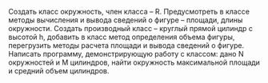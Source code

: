 Создать класс окружность, член класса – R. Предусмотреть в классе методы вычисления и вывода сведений о фигуре – площади, длины окружности. Создать производный класс – круглый прямой цилиндр с высотой h, добавить в класс метод определения объема фигуры, перегрузить методы расчета площади и вывода сведений о фигуре. Написать программу, демонстрирующую работу с классом: дано N окружностей и M цилиндров, найти окружность максимальной площади и средний объем цилиндров.
